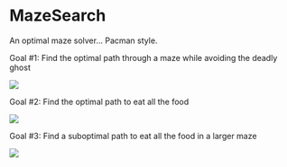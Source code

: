 # MazeSearch
An optimal maze solver... Pacman style.

Goal #1: Find the optimal path through a maze while avoiding the deadly ghost

![][bigGhost]

Goal #2: Find the optimal path to eat all the food

![][tinySearch]

Goal #3: Find a suboptimal path to eat all the food in a larger maze

![][bigDots]

[bigGhost]: https://github.com/rshaghoulian/MazeSearch/blob/master/animations/bigGhost.gif
[tinySearch]: https://github.com/rshaghoulian/MazeSearch/blob/master/animations/tinySearch.gif
[bigDots]: https://github.com/rshaghoulian/MazeSearch/blob/master/animations/bigDots.gif
